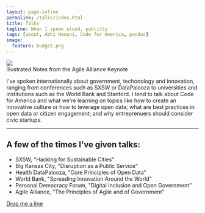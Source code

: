 ```yaml
---
layout: page-inline
permalink: /talks/index.html
title: Talks
tagline: When I speak aloud, publicly
tags: [about, Abhi Nemani, Code for America, pandas]
image:
  feature: budget.png
---
```


<img src="../images/notebook.png">
<figcaption>Illustrated Notes from the Agile Alliance Keynote</figcaption>
<p>I've spoken internationally about government, techonology and innovation, ranging from conferences such as SXSW or DataPalooza to universities and institutions such as the World Bank and Stanford. I tend to talk about Code for America and what we're learning on topics like how to create an innovative culture or how to leverage open data; what are best practices in open data or citizen engagement; and why entreprenuers should consider civic startups.</p>

<hr>
<a name="#talks"></a>

## A few of the times I've given talks: ##

* SXSW, "Hacking for Sustainable Cities"
* Big Kansas City, "Disruption as a Public Service"
* Health DataPalooza, "Core Principles of Open Data"
* World Bank, "Spreading Innovation Around the World"
* Personal Democracy Forum, "Digital Inclusion and Open Government"
* Agile Alliance, "The Principles of Agile and of Government"

<a markdown="0" href="mailto:abhinemani@gmail.com" class="btn">Drop me a line</a>
